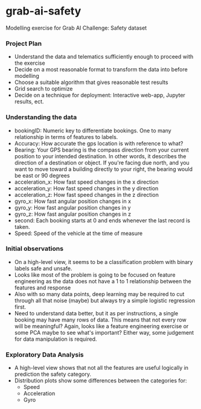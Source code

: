 # grab-ai-safety
Modelling exercise for Grab AI Challenge: Safety dataset

### Project Plan
- Understand the data and telematics sufficiently enough to proceed with the exercise
- Decide on a most reasonable format to transform the data into before modelling
- Choose a suitable algorithm that gives reasonable test results
- Grid search to optimize
- Decide on a technique for deployment: Interactive web-app, Jupyter results, ect.

### Understanding the data
- bookingID: Numeric key to differentiate bookings. One to many relationship in terms of features to labels.
- Accuracy: How accurate the gps location is with reference to what?
- Bearing: Your GPS bearing is the compass direction from your current position to your intended destination. In other words, it describes the direction of a destination or object. If you're facing due north, and you want to move toward a building directly to your right, the bearing would be east or 90 degrees
- acceleration_x: How fast speed changes in the x direction
- acceleration_y: How fast speed changes in the y direction
- acceleration_z: How fast speed changes in the z direction
- gyro_x: How fast angular position changes in x
- gyro_y: How fast angular position changes in y
- gyro_z: How fast angular position changes in z
- second: Each booking starts at 0 and ends whenever the last record is taken.
- Speed: Speed of the vehicle at the time of measure


### Initial observations
- On a high-level view, it seems to be a classification problem with binary labels safe and unsafe.
- Looks like most of the problem is going to be focused on feature engineering as the data does not have a 1 to 1 relationship between the features and response
- Also with so many data points, deep learning may be required to cut through all that noise (maybe) but always try a simple logistic regression first.
- Need to understand data better, but it as per instructions, a single booking may have many rows of data. This means that not every row will be meaningful? Again, looks like a feature engineering exercise or some PCA maybe to see what's important? Either way, some judgement for data manipulation is required.

### Exploratory Data Analysis
- A high-level view shows that not all the features are useful logically in prediction the safety category.
- Distribution plots show some differences between the categories for:
    - Speed
    - Acceleration
    - Gyro